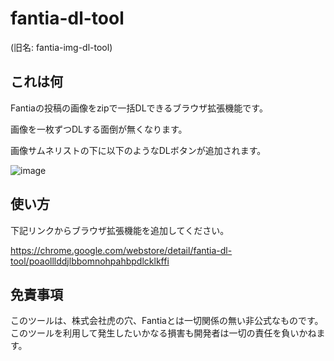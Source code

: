 # fantia-dl-tool

(旧名: fantia-img-dl-tool)

## これは何

Fantiaの投稿の画像をzipで一括DLできるブラウザ拡張機能です。

画像を一枚ずつDLする面倒が無くなります。

画像サムネリストの下に以下のようなDLボタンが追加されます。

![image](https://user-images.githubusercontent.com/32170530/114551066-db6bb680-9c9d-11eb-85e4-9963baac60dc.png)

## 使い方

下記リンクからブラウザ拡張機能を追加してください。

<https://chrome.google.com/webstore/detail/fantia-dl-tool/poaolllddjlbbomnohpahbpdlcklkffi>

## 免責事項

このツールは、株式会社虎の穴、Fantiaとは一切関係の無い非公式なものです。  
このツールを利用して発生したいかなる損害も開発者は一切の責任を負いかねます。
